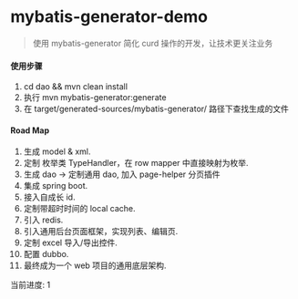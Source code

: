mybatis-generator-demo
==
> 使用 mybatis-generator 简化 curd 操作的开发，让技术更关注业务

#### 使用步骤

1. cd dao && mvn clean install
2. 执行 mvn mybatis-generator:generate
3. 在 target/generated-sources/mybatis-generator/ 路径下查找生成的文件


#### Road Map

1. 生成 model & xml.
2. 定制 枚举类 TypeHandler，在 row mapper 中直接映射为枚举. 
3. 生成 dao -> 定制通用 dao, 加入 page-helper 分页插件
4. 集成 spring boot.
5. 接入自成长 id.
6. 定制带超时时间的 local cache.
7. 引入 redis.
8. 引入通用后台页面框架，实现列表、编辑页.
9. 定制 excel 导入/导出控件.
10. 配置 dubbo. 
11. 最终成为一个 web 项目的通用底层架构.

当前进度: 1